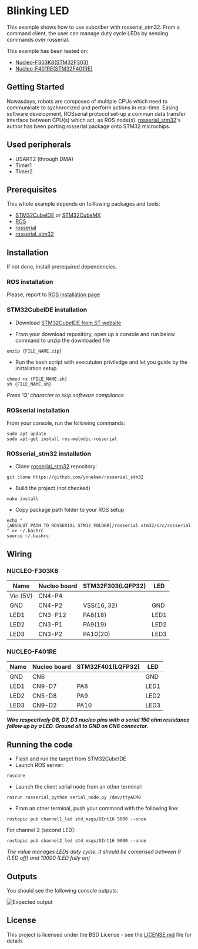 # Blinking LED

This example shows how to use subcriber with rosserial_stm32. From a command client, the user can manage duty cycle LEDs by sending commands over rosserial.

This example has been tested on:

* [Nucleo-F303K8(STM32F303)](http://www.st.com/en/evaluation-tools/nucleo-f303k8.html)
* [Nucleo-F401RE(STM32F401RE)](https://www.st.com/en/evaluation-tools/nucleo-f401re.html)

## Getting Started

Nowasdays, robots are composed of multiple CPUs which need to communicate to sychnronized and perform actions in real-time. Easing software development, ROSserial protocol set-up a commun data transfer interface between CPU(s) which act, as ROS node(s).
[rosserial_stm32](https://github.com/yoneken/rosserial_stm32)'s author has been porting rosserial package onto STM32 microchips.

## Used peripherals

- USART2 (through DMA)
- Timer1
- Timer2

## Prerequisites

This whole example depends on folllowing packages and tools:
* [STM32CubeIDE](https://www.st.com/en/development-tools/stm32cubeide.html) or [STM32CubeMX](http://www.st.com/en/development-tools/stm32cubemx.html)
* [ROS](https://www.ros.org/)
* [rosserial](http://wiki.ros.org/rosserial)
* [rosserial_stm32](https://github.com/yoneken/rosserial_stm32)

## Installation

If not done, install prerequired dependencies.

### ROS installation

Please, report to [ROS installation page](http://wiki.ros.org/melodic/Installation/Ubuntu)

### STM32CubeIDE installation

* Download [STM32CubeIDE from ST website](https://www.st.com/en/development-tools/stm32cubeide.html)

* From your download repository, open up a console and run below command to unzip the downloaded file

```
unzip {FILE_NAME.zip}
```

* Run the bash script with executuion priviledge and let you guide by the installation setup.

```
chmod +x {FILE_NAME.sh}
sh {FILE_NAME.sh}
```

*Press 'Q' character to skip software compliance*

### ROSserial installation

From your console, run the following commands:
```
sudo apt update
sudo apt-get install ros-melodic-rosserial
```


### ROSserial_stm32 installation

* Clone [rosserial_stm32](https://github.com/yoneken/rosserial_stm32) repository:

```
git clone https://github.com/yoneken/rosserial_stm32
```


* Build the project (not checked)
```
make install
```

* Copy package path folder to your ROS setup
```
echo "[ABSOLUT_PATH_TO_ROSSERIAL_STM32_FOLDER]/rosserial_stm32/src/rosserial_stm32
" >> ~/.bashrc
source ~/.bashrc
```
## Wiring

### NUCLEO-F303K8

|Name    |Nucleo board|STM32F303(LQFP32)|LED  |
|--------|------------|-----------------|-----|
|Vin (5V)|CN4-P4      |                 |     |
|GND     |CN4-P2      |VSS(16, 32)      |GND  |
|LED1    |CN3-P12     |PA8(18)          |LED1 |
|LED2    |CN3-P1      |PA9(19)          |LED2 |
|LED3    |CN3-P2      |PA10(20)         |LED3 |


### NUCLEO-F401RE

|Name    |Nucleo board|STM32F401(LQFP32)|LED  |
|--------|------------|-----------------|-----|
|GND     |CN6         |                 |GND  |
|LED1    |CN9-D7      |PA8              |LED1 |
|LED2    |CN5-D8      |PA9              |LED2 |
|LED3    |CN9-D2      |PA10             |LED3 |

***Wire respectively D8, D7, D3 nucleo pins with a serial 150 ohm resistance follow up by a LED. Ground all to GND on CN6 connector.***

## Running the code

* Flash and run the target from STM32CubeIDE
* Launch ROS server:
```
roscore
```
* Launch the client serial node from an other terminal:
```
rosrun rosserial_python serial_node.py /dev/ttyACM0
```
* From an other terminal, push your command with the following line:
```
rostopic pub channel1_led std_msgs/UInt16 5000 --once
```
For channel 2 (second LED):
```
rostopic pub channel2_led std_msgs/UInt16 9000 --once
```
*The value manages LEDs duty cycle. It should be comprised between 0 (LED off) and 10000 (LED fully on)*

## Outputs

You should see the following console outputs:

![Expected output](/Assets/outputs.png)

## License

This project is licensed under the BSD License - see the [LICENSE.md](LICENSE.md) file for details